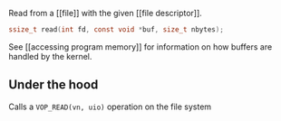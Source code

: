 Read from a [[file]] with the given [[file descriptor]].

```c
ssize_t read(int fd, const void *buf, size_t nbytes);
```

See [[accessing program memory]] for information on how buffers are handled by the kernel.

## Under the hood

Calls a `VOP_READ(vn, uio)` operation on the file system